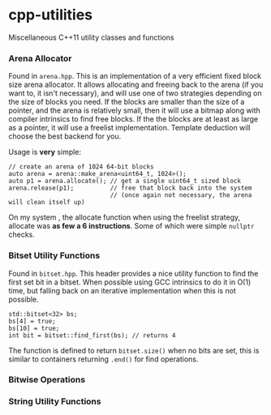 # cpp-utilities
Miscellaneous C++11 utility classes and functions

### Arena Allocator

Found in `arena.hpp`. This is an implementation of a very efficient fixed block size arena allocator. It allows allocating and freeing back to the arena (if you want to, it isn't necessary), and will use one of two strategies depending on the size of blocks you need. If the blocks are smaller than the size of a pointer, and the arena is relatively small, then it will use a bitmap along with compiler intrinsics to find free blocks. If the the blocks are at least as large as a pointer, it will use a freelist implementation. Template deduction will choose the best backend for you.

Usage is **very** simple:

    // create an arena of 1024 64-bit blocks 
    auto arena = arena::make_arena<uint64_t, 1024>();
    auto p1 = arena.allocate(); // get a single uint64_t sized block
    arena.release(p1);          // free that block back into the system 
                                // (once again not necessary, the arena will clean itself up)
    
On my system , the allocate function when using the freelist strategy, allocate was **as few a 6 instructions**. Some of which were simple `nullptr` checks.

### Bitset Utility Functions

Found in `bitset.hpp`. This header provides a nice utility function to find the first set bit in a bitset. When possible using GCC intrinsics to do it in O(1) time, but falling back on an iterative implementation when this is not possible.

    std::bitset<32> bs;
    bs[4] = true;
    bs[10] = true;
    int bit = bitset::find_first(bs); // returns 4
    
The function is defined to return `bitset.size()` when no bits are set, this is similar to containers returning `.end()` for find operations.

### Bitwise Operations

### String Utility Functions
